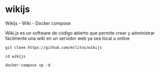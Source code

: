 # wikijs
Wikijs - Wiki - Docker compose

Wiki.js es un software de código abierto que permite crear y administrar fácilmente una wiki en un servidor web ya sea local u online

```
git clone https://github.com/mclitos/wikijs
```
```
cd wikijs
```
```
docker-compose up -d 
```

 

